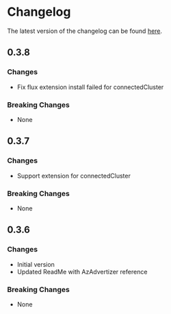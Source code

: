 # Changelog

The latest version of the changelog can be found [here](https://github.com/Azure/bicep-registry-modules/blob/main/avm/res/kubernetes-configuration/extension/CHANGELOG.md).

## 0.3.8

### Changes

- Fix flux extension install failed for connectedCluster

### Breaking Changes

- None

## 0.3.7

### Changes

- Support extension for connectedCluster

### Breaking Changes

- None

## 0.3.6

### Changes

- Initial version
- Updated ReadMe with AzAdvertizer reference

### Breaking Changes

- None
